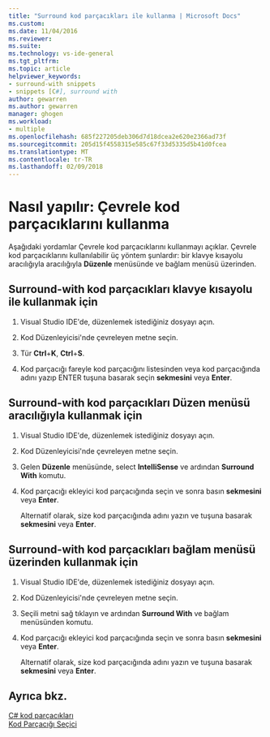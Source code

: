 ```yaml
---
title: "Surround kod parçacıkları ile kullanma | Microsoft Docs"
ms.custom: 
ms.date: 11/04/2016
ms.reviewer: 
ms.suite: 
ms.technology: vs-ide-general
ms.tgt_pltfrm: 
ms.topic: article
helpviewer_keywords:
- surround-with snippets
- snippets [C#], surround with
author: gewarren
ms.author: gewarren
manager: ghogen
ms.workload:
- multiple
ms.openlocfilehash: 685f227205deb306d7d18dcea2e620e2366ad73f
ms.sourcegitcommit: 205d15f4558315e585c67f33d5335d5b41d0fcea
ms.translationtype: MT
ms.contentlocale: tr-TR
ms.lasthandoff: 02/09/2018
---
```

# <a name="how-to-use-surround-with-code-snippets"></a>Nasıl yapılır: Çevrele kod parçacıklarını kullanma

Aşağıdaki yordamlar Çevrele kod parçacıklarını kullanmayı açıklar. Çevrele kod parçacıklarını kullanılabilir üç yöntem şunlardır: bir klavye kısayolu aracılığıyla aracılığıyla **Düzenle** menüsünde ve bağlam menüsü üzerinden.

## <a name="to-use-surround-with-code-snippets-through-keyboard-shortcut"></a>Surround-with kod parçacıkları klavye kısayolu ile kullanmak için

1. Visual Studio IDE'de, düzenlemek istediğiniz dosyayı açın.

1. Kod Düzenleyicisi'nde çevreleyen metne seçin.

1. Tür **Ctrl**+**K**, **Ctrl**+**S**.

1. Kod parçacığı fareyle kod parçacığını listesinden veya kod parçacığında adını yazıp ENTER tuşuna basarak seçin **sekmesini** veya **Enter**.

## <a name="to-use-surround-with-code-snippets-through-the-edit-menu"></a>Surround-with kod parçacıkları Düzen menüsü aracılığıyla kullanmak için

1. Visual Studio IDE'de, düzenlemek istediğiniz dosyayı açın.

1. Kod Düzenleyicisi'nde çevreleyen metne seçin.

1. Gelen **Düzenle** menüsünde, select **IntelliSense** ve ardından **Surround With** komutu.

1. Kod parçacığı ekleyici kod parçacığında seçin ve sonra basın **sekmesini** veya **Enter**.

     Alternatif olarak, size kod parçacığında adını yazın ve tuşuna basarak **sekmesini** veya **Enter**.

## <a name="to-use-surround-with-code-snippets-through-the-context-menu"></a>Surround-with kod parçacıkları bağlam menüsü üzerinden kullanmak için

1. Visual Studio IDE'de, düzenlemek istediğiniz dosyayı açın.

1. Kod Düzenleyicisi'nde çevreleyen metne seçin.

1. Seçili metni sağ tıklayın ve ardından **Surround With** ve bağlam menüsünden komutu.

1. Kod parçacığı ekleyici kod parçacığında seçin ve sonra basın **sekmesini** veya **Enter**.

     Alternatif olarak, size kod parçacığında adını yazın ve tuşuna basarak **sekmesini** veya **Enter**.

## <a name="see-also"></a>Ayrıca bkz.

[C# kod parçacıkları](../ide/visual-csharp-code-snippets.md)  
[Kod Parçacığı Seçici](../ide/reference/code-snippet-picker.md)
